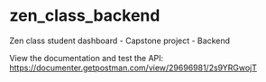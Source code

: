 # zen_class_backend
Zen class student dashboard - Capstone project - Backend  

View the documentation and test the API:
https://documenter.getpostman.com/view/29696981/2s9YRGwojT